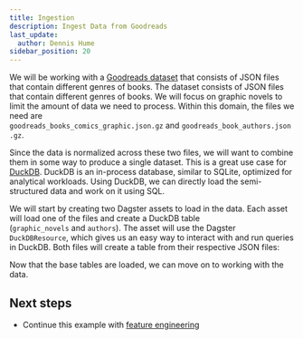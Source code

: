 ```yaml
---
title: Ingestion
description: Ingest Data from Goodreads
last_update:
  author: Dennis Hume
sidebar_position: 20
---
```


We will be working with a [Goodreads dataset](https://mengtingwan.github.io/data/goodreads#datasets) that consists of JSON files that contain different genres of books. The dataset consists of JSON files that contain different genres of books. We will focus on graphic novels to limit the amount of data we need to process. Within this domain, the files we need are `goodreads_books_comics_graphic.json.gz` and `goodreads_book_authors.json.gz`.

Since the data is normalized across these two files, we will want to combine them in some way to produce a single dataset. This is a great use case for [DuckDB](https://duckdb.org/). DuckDB is an in-process database, similar to SQLite, optimized for analytical workloads. Using DuckDB, we can directly load the semi-structured data and work on it using SQL.

We will start by creating two Dagster assets to load in the data. Each asset will load one of the files and create a DuckDB table (`graphic_novels` and `authors`). The asset will use the Dagster `DuckDBResource`, which gives us an easy way to interact with and run queries in DuckDB. Both files will create a table from their respective JSON files:

<CodeExample path="docs_projects/project_llm_fine_tune/project_llm_fine_tune/assets.py" language="python" startAfter="start_graphic_novel" endBefore="end_graphic_novel" />

Now that the base tables are loaded, we can move on to working with the data.

## Next steps

- Continue this example with [feature engineering](/examples/llm-fine-tuning/feature-engineering)
